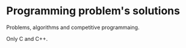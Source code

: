 # Programming problem's solutions

Problems, algorithms and competitive programmaing. 

Only C and C++. 
